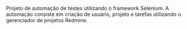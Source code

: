 Projeto de automação de testes utilizando o framework Selenium. A automação consiste em criação de usuário, projeto e tarefas utilizando o gerenciador de projetos Redmine.
